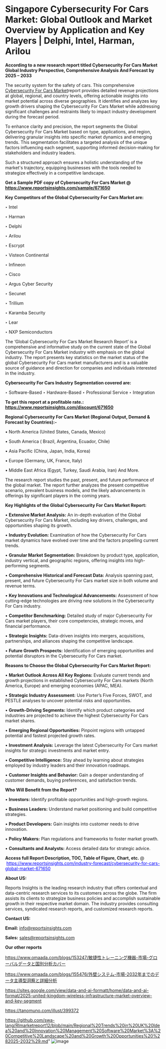 # Singapore Cybersecurity For Cars Market: Global Outlook and Market Overview by Application and Key Players | Delphi, Intel, Harman, Arilou

<strong>According to a new research report titled Cybersecurity For Cars Market Global Industry Perspective, Comprehensive Analysis And Forecast by 2025 – 2033</strong>

The security system for the safety of cars. This comprehensive <a href=https://www.reportsinsights.com/sample/671650>Cybersecurity For Cars Market</a>report provides detailed revenue projections at global, regional, and country levels, offering actionable insights into market potential across diverse geographies. It identifies and analyzes key growth drivers shaping the Cybersecurity For Cars Market while addressing significant challenges and restraints likely to impact industry development during the forecast period.

To enhance clarity and precision, the report segments the Global Cybersecurity For Cars Market based on type, applications, and region, delivering granular insights into specific market dynamics and emerging trends. This segmentation facilitates a targeted analysis of the unique factors influencing each segment, supporting informed decision-making for stakeholders and industry leaders.

Such a structured approach ensures a holistic understanding of the market's trajectory, equipping businesses with the tools needed to strategize effectively in a competitive landscape.

<strong>Get a Sample PDF copy of Cybersecurity For Cars Market </strong><strong>@<a href=https://www.reportsinsights.com/sample/671650 style=color:#0000ff;> https://www.reportsinsights.com/sample/671650</a></strong></font>

<strong>Key Competitors of the Global Cybersecurity For Cars Market are:</strong>

‣ Intel

‣ Harman

‣ Delphi

‣ Arilou

‣ Escrypt

‣ Visteon Continental

‣ Infineon

‣ Cisco

‣ Argus Cyber Security

‣ Secunet

‣ Trillium

‣ Karamba Security

‣ Lear

‣ NXP Semiconductors

The ‘Global Cybersecurity For Cars Market Research Report’ is a comprehensive and informative study on the current state of the Global Cybersecurity For Cars Market industry with emphasis on the global industry. The report presents key statistics on the market status of the global Cybersecurity For Cars market manufacturers and is a valuable source of guidance and direction for companies and individuals interested in the industry.

<strong>Cybersecurity For Cars Industry Segmentation covered are:</strong>

‣ Software-Based
‣ Hardware-Based
‣ Professional Service
‣ Integration

<strong>To get this report at a profitable rate.: <a href=https://www.reportsinsights.com/discount/671650 style=color:#0000ff;>https://www.reportsinsights.com/discount/671650</a></strong></font>

<strong>Regional Cybersecurity For Cars Market (Regional Output, Demand &amp; Forecast by Countries):-</strong>

• North America (United States, Canada, Mexico)

• South America ( Brazil, Argentina, Ecuador, Chile)

• Asia Pacific (China, Japan, India, Korea)

• Europe (Germany, UK, France, Italy)

• Middle East Africa (Egypt, Turkey, Saudi Arabia, Iran) And More.

The research report studies the past, present, and future performance of the global market. The report further analyzes the present competitive scenario, prevalent business models, and the likely advancements in offerings by significant players in the coming years.

<strong>Key Highlights of the Global Cybersecurity For Cars Market Report:</strong>

• <strong>Extensive Market Analysis:</strong> An in-depth evaluation of the Global Cybersecurity For Cars Market, including key drivers, challenges, and opportunities shaping its growth.

• <strong>Industry Evolution:</strong> Examination of how the Cybersecurity For Cars market dynamics have evolved over time and the factors propelling current trends.

• <strong>Granular Market Segmentation:</strong> Breakdown by product type, application, industry vertical, and geographic regions, offering insights into high-performing segments.

• <strong>Comprehensive Historical and Forecast Data:</strong> Analysis spanning past, present, and future Cybersecurity For Cars market size in both volume and revenue terms.

• <strong>Key Innovations and Technological Advancements:</strong> Assessment of how cutting-edge technologies are driving new solutions in the Cybersecurity For Cars industry.

• <strong>Competitor Benchmarking:</strong> Detailed study of major Cybersecurity For Cars market players, their core competencies, strategic moves, and financial performance.

• <strong>Strategic Insights:</strong> Data-driven insights into mergers, acquisitions, partnerships, and alliances shaping the competitive landscape.

• <strong>Future Growth Prospects:</strong> Identification of emerging opportunities and potential disruptors in the Cybersecurity For Cars market.

<strong>Reasons to Choose the Global Cybersecurity For Cars Market Report:</strong>

• <strong>Market Outlook Across All Key Regions:</strong> Evaluate current trends and growth projections in established Cybersecurity For Cars markets (North America, Europe) and emerging economies (APAC, MEA).

• <strong>Strategic Industry Assessment:</strong> Use Porter’s Five Forces, SWOT, and PESTLE analyses to uncover potential risks and opportunities.

• <strong>Growth-Driving Segments:</strong> Identify which product categories and industries are projected to achieve the highest Cybersecurity For Cars market shares.

• <strong>Emerging Regional Opportunities:</strong> Pinpoint regions with untapped potential and fastest projected growth rates.

• <strong>Investment Analysis:</strong> Leverage the latest Cybersecurity For Cars market insights for strategic investments and market entry.

• <strong>Competitive Intelligence:</strong> Stay ahead by learning about strategies employed by industry leaders and their innovation roadmaps.

• <strong>Customer Insights and Behavior:</strong> Gain a deeper understanding of customer demands, buying preferences, and satisfaction trends.

<strong>Who Will Benefit from the Report?</strong>

• <strong>Investors:</strong> Identify profitable opportunities and high-growth regions.

• <strong>Business Leaders:</strong> Understand market positioning and build competitive strategies.

• <strong>Product Developers:</strong> Gain insights into customer needs to drive innovation.

• <strong>Policy Makers:</strong> Plan regulations and frameworks to foster market growth.

• <strong>Consultants and Analysts:</strong> Access detailed data for strategic advice.
</ul>
<strong>Access full Report Description, TOC, Table of Figure, Chart, etc. </strong>@  <a href=https://www.reportsinsights.com/industry-forecast/cybersecurity-for-cars-global-market-671650 style=color:#0000ff;>https://www.reportsinsights.com/industry-forecast/cybersecurity-for-cars-global-market-671650</a></font>

<strong><strong>About US</strong>:</strong>

Reports Insights is the leading research industry that offers contextual and data-centric research services to its customers across the globe. The firm assists its clients to strategize business policies and accomplish sustainable growth in their respective market domain. The industry provides consulting services, syndicated research reports, and customized research reports.

<strong>Contact US:</strong>

<p class=""""><b>Email:</b> <a href=mailto:info@reportsinsights.com>info@reportsinsights.com</a></p>
<p class=""""><b>Sales:</b> <a href=mailto:sales@reportsinsights.com>sales@reportsinsights.com</a></p>

<strong>Our other reports</strong>

<a href=https://www.omaada.com/blogs/153247/敏捷性トレーニング機器-市場-グローバルデータと国別分析カバー>https://www.omaada.com/blogs/153247/敏捷性トレーニング機器-市場-グローバルデータと国別分析カバー</a>

<a href=https://www.omaada.com/blogs/155476/外壁システム-市場-2032年までのデータ主導型洞察と詳細分析>https://www.omaada.com/blogs/155476/外壁システム-市場-2032年までのデータ主導型洞察と詳細分析</a>

<a href=https://sites.google.com/view/data-and-ai-formatt/home/data-and-ai-format/2025-united-kingdom-wireless-infrastructure-market-overview-and-key-segment>https://sites.google.com/view/data-and-ai-formatt/home/data-and-ai-format/2025-united-kingdom-wireless-infrastructure-market-overview-and-key-segment</a>

<a href=https://tanomuno.com/illust/399372>https://tanomuno.com/illust/399372</a>

<a href=https://github.com/swa-lang/RImarketreport12/blob/main/Regional%20Trends%20in%20UK%20Idea%20and%20Innovation%20Management%20Software%20Market%3A%20Competitive%20Landscape%20and%20Growth%20Opportunities%20%282025-2032%29.md>https://github.com/swa-lang/RImarketreport12/blob/main/Regional%20Trends%20in%20UK%20Idea%20and%20Innovation%20Management%20Software%20Market%3A%20Competitive%20Landscape%20and%20Growth%20Opportunities%20%282025-2032%29.md</a>"
![image](https://github.com/user-attachments/assets/4ac89472-909a-4016-9111-c2fd30028ab1)
